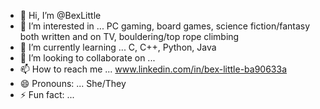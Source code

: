 - 👋 Hi, I’m @BexLittle
- 👀 I’m interested in ... PC gaming, board games, science fiction/fantasy both written and on TV, bouldering/top rope climbing
- 🌱 I’m currently learning ... C, C++, Python, Java
- 💞️ I’m looking to collaborate on ...
- 📫 How to reach me ... www.linkedin.com/in/bex-little-ba90633a
- 😄 Pronouns: ... She/They
- ⚡ Fun fact: ... 

<!---
BexLittle/BexLittle is a ✨ special ✨ repository because its `README.md` (this file) appears on your GitHub profile.
You can click the Preview link to take a look at your changes.
--->
